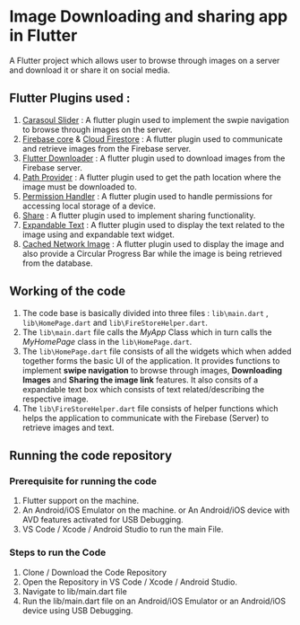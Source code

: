 # Image Downloading and sharing app in Flutter

A Flutter project which allows user to browse through images on a server and download it or share it on social media.

## Flutter Plugins used :

1. [Carasoul Slider](https://pub.dev/packages/carousel_slider) : A flutter plugin used to implement the swpie navigation to browse through images on the server.
2. [Firebase core](https://pub.dev/packages/firebase_core) & [Cloud Firestore](https://pub.dev/packages/cloud_firestore) : A flutter plugin used to communicate and retrieve images from the Firebase server.
3. [Flutter Downloader](https://pub.dev/packages/flutter_downloader) : A flutter plugin used to download images from the Firebase server.
4. [Path Provider](https://pub.dev/packages/path_provider) : A flutter plugin used to get the path location where the image must be downloaded to.
5. [Permission Handler](https://pub.dev/packages/permission_handler) : A flutter plugin used to handle permissions for accessing local storage of a device.
6. [Share](https://pub.dev/packages/share) : A flutter plugin used to implement sharing functionality.
7. [Expandable Text](https://pub.dev/packages/expandable_text) : A flutter plugin used to display the text related to the image using and expandable text widget.
8. [Cached Network Image](https://pub.dev/packages/cached_network_image) : A flutter plugin used to display the image and also provide a Circular Progress Bar while the image is being retrieved from the database.

## Working of the code
1. The code base is basically divided into three files : `lib\main.dart` , `lib\HomePage.dart` and `lib\FireStoreHelper.dart`.
2. The `lib\main.dart` file calls the *MyApp* Class which in turn calls the *MyHomePage* class in the `lib\HomePage.dart`.
3. The `lib\HomePage.dart` file consists of all the widgets which when added together forms the basic UI of the application. It provides functions to implement **swipe navigation** to browse through images, **Downloading Images** and **Sharing the image link** features. It also consits of a expandable text box which consists of text related/describing the respective image.
5. The `lib\FireStoreHelper.dart` file consists of helper functions which helps the application to communicate with the Firebase (Server) to retrieve images and text.

## Running the code repository
### Prerequisite for running the code
1. Flutter support on the machine.
2. An Android/iOS Emulator on the machine.
	or
	An Android/iOS device with AVD features activated for USB Debugging.
3. VS Code / Xcode / Android Studio to run the main File.

### Steps to run the Code
1. Clone / Download the Code Repository
2. Open the Repository in VS Code / Xcode / Android Studio.
3. Navigate to lib/main.dart file
4. Run the lib/main.dart file on an Android/iOS Emulator or an Android/iOS device using USB Debugging.
